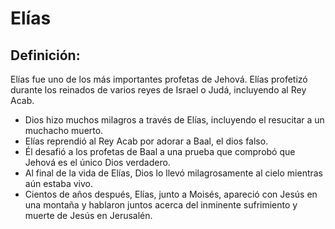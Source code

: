 # Elías

## Definición: 

Elías fue uno de los más importantes profetas de Jehová. Elías profetizó durante los reinados de varios reyes de Israel o Judá, incluyendo al Rey Acab.

* Dios hizo muchos milagros a través de Elías, incluyendo el resucitar a un muchacho muerto.
* Elías reprendió al Rey Acab por adorar a Baal, el dios falso.
* Él desafió a los profetas de Baal a una prueba que comprobó que Jehová es el único Dios verdadero.
* Al final de la vida de Elías, Dios lo llevó milagrosamente al cielo mientras aún estaba vivo.
* Cientos de años después, Elías, junto a Moisés, apareció con Jesús en una montaña y hablaron juntos acerca del inminente sufrimiento y muerte de Jesús en Jerusalén.

